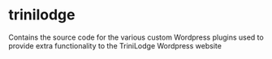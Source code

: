 # trinilodge
Contains the source code for the various custom Wordpress plugins used to provide extra functionality to the TriniLodge Wordpress website
